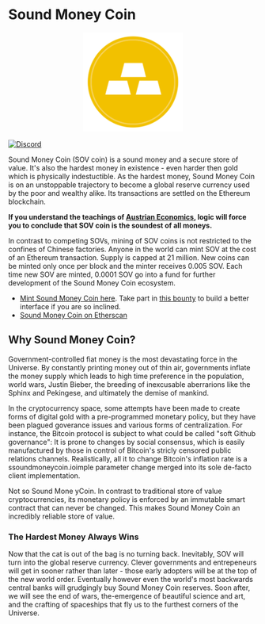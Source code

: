 # Sound Money Coin

<p align="center">
	<img src="/static/soundmoneycoin.png" height="200px"/>
</p>

[![Discord](https://img.shields.io/discord/551682963042074634.svg)](https://discord.gg/uqcYufH)

Sound Money Coin (SOV coin) is a sound money and a secure store of value. It's also the hardest money in existence - even harder then gold which is physically indestuctible. As the hardest money, Sound Money Coin is on an unstoppable trajectory to become a global reserve currency used by the poor and wealthy alike. Its transactions are settled on the Ethereum blockchain.

**If you understand the teachings of [Austrian Economics](https://mises.org/what-austrian-economics), logic will force you to conclude that SOV coin is the soundest of all moneys.**

In contrast to competing SOVs, mining of SOV coins is not restricted to the confines of Chinese factories. Anyone in the world can mint SOV at the cost of an Ethereum transaction. Supply is capped at 21 million. New coins can be minted only once per block and the minter receives 0.005 SOV. Each time new SOV are minted, 0.0001 SOV go into a fund for further development of the Sound Money Coin ecosystem.

- [Mint Sound Money Coin here](http://mint.soundmoneycoin.io). Take part in [this bounty](https://explorer.bounties.network/bounty/2520) to build a better interface if you are so inclined.
- [Sound Money Coin on Etherscan](https://etherscan.io/token/0x010589b7c33034b802f7dba2c88cc9cec0f46673)

## Why Sound Money Coin?

Government-controlled fiat money is the most devastating force in the Universe. By constantly printing money out of thin air, governments inflate the money supply which leads to high time preference in the population, world wars, Justin Bieber, the breeding of inexcusable aberrarions like the Sphinx and Pekingese, and ultimately the demise of mankind.

In the cryptocurrency space, some attempts have been made to create forms of digital gold with a pre-programmed monetary policy, but they have been plagued goverance issues and various forms of centralization. For instance, the Bitcoin protocol is subject to what could be called "soft Github governance": It is prone to changes by social consensus, which is easily manufactured by those in control of Bitcoin's stricly censored public relations channels. Realistically, all it to change Bitcoin's inflation rate is a ssoundmoneycoin.ioimple parameter change merged into its sole de-facto client implementation.

Not so Sound Mone yCoin. In contrast to traditional store of value cryptocurrencies, its monetary policy is enforced by an immutable smart contract that can never be changed. This makes Sound Money Coin an incredibly reliable store of value.

### The Hardest Money Always Wins

Now that the cat is out of the bag is no turning back. Inevitably, SOV will turn into the global reserve currency. Clever governments and entrepeneurs will get in sooner rather than later - those early adopters will be at the top of the new world order. Eventually however even the world's most backwards central banks will grudgingly buy Sound Money Coin reserves. Soon after, we will see the end of wars, the-emergence of beautiful science and art, and the crafting of spaceships that fly us to the furthest corners of the Universe.
